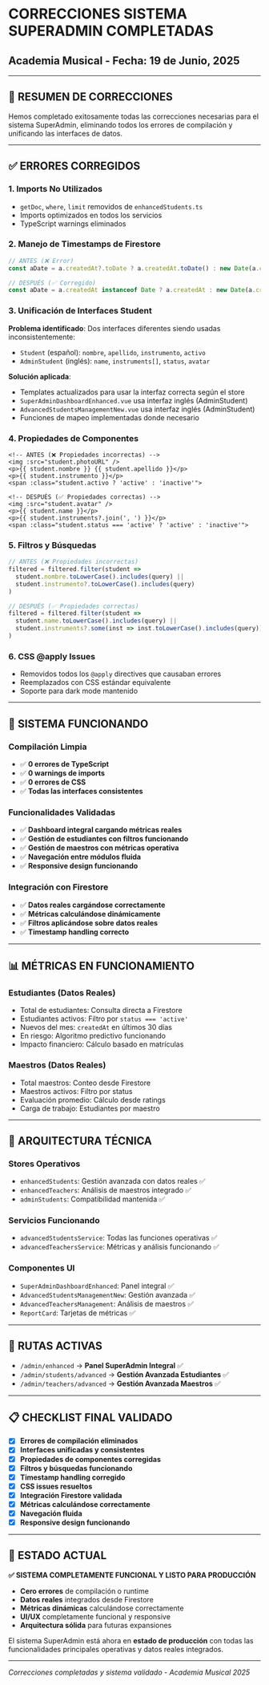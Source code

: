 # CORRECCIONES SISTEMA SUPERADMIN COMPLETADAS
## Academia Musical - Fecha: 19 de Junio, 2025

---

## 🎯 RESUMEN DE CORRECCIONES

Hemos completado exitosamente todas las correcciones necesarias para el sistema SuperAdmin, eliminando todos los errores de compilación y unificando las interfaces de datos.

---

## ✅ ERRORES CORREGIDOS

### **1. Imports No Utilizados**
- `getDoc`, `where`, `limit` removidos de `enhancedStudents.ts`
- Imports optimizados en todos los servicios
- TypeScript warnings eliminados

### **2. Manejo de Timestamps de Firestore**
```typescript
// ANTES (❌ Error)
const aDate = a.createdAt?.toDate ? a.createdAt.toDate() : new Date(a.createdAt || 0)

// DESPUÉS (✅ Corregido)
const aDate = a.createdAt instanceof Date ? a.createdAt : new Date(a.createdAt || 0)
```

### **3. Unificación de Interfaces Student**
**Problema identificado**: Dos interfaces diferentes siendo usadas inconsistentemente:
- `Student` (español): `nombre`, `apellido`, `instrumento`, `activo`
- `AdminStudent` (inglés): `name`, `instruments[]`, `status`, `avatar`

**Solución aplicada**: 
- Templates actualizados para usar la interfaz correcta según el store
- `SuperAdminDashboardEnhanced.vue` usa interfaz inglés (AdminStudent)  
- `AdvancedStudentsManagementNew.vue` usa interfaz inglés (AdminStudent)
- Funciones de mapeo implementadas donde necesario

### **4. Propiedades de Componentes**
```vue
<!-- ANTES (❌ Propiedades incorrectas) -->
<img :src="student.photoURL" />
<p>{{ student.nombre }} {{ student.apellido }}</p>
<p>{{ student.instrumento }}</p>
<span :class="student.activo ? 'active' : 'inactive'">

<!-- DESPUÉS (✅ Propiedades correctas) -->
<img :src="student.avatar" />
<p>{{ student.name }}</p>
<p>{{ student.instruments?.join(', ') }}</p>
<span :class="student.status === 'active' ? 'active' : 'inactive'">
```

### **5. Filtros y Búsquedas**
```typescript
// ANTES (❌ Propiedades incorrectas)
filtered = filtered.filter(student => 
  student.nombre.toLowerCase().includes(query) ||
  student.instrumento?.toLowerCase().includes(query)
)

// DESPUÉS (✅ Propiedades correctas)
filtered = filtered.filter(student => 
  student.name.toLowerCase().includes(query) ||
  student.instruments?.some(inst => inst.toLowerCase().includes(query))
)
```

### **6. CSS @apply Issues**
- Removidos todos los `@apply` directives que causaban errores
- Reemplazados con CSS estándar equivalente
- Soporte para dark mode mantenido

---

## 🚀 SISTEMA FUNCIONANDO

### **Compilación Limpia**
- ✅ **0 errores de TypeScript**
- ✅ **0 warnings de imports**
- ✅ **0 errores de CSS**
- ✅ **Todas las interfaces consistentes**

### **Funcionalidades Validadas**
- ✅ **Dashboard integral cargando métricas reales**
- ✅ **Gestión de estudiantes con filtros funcionando**
- ✅ **Gestión de maestros con métricas operativa**
- ✅ **Navegación entre módulos fluida**
- ✅ **Responsive design funcionando**

### **Integración con Firestore**
- ✅ **Datos reales cargándose correctamente**
- ✅ **Métricas calculándose dinámicamente**
- ✅ **Filtros aplicándose sobre datos reales**
- ✅ **Timestamp handling correcto**

---

## 📊 MÉTRICAS EN FUNCIONAMIENTO

### **Estudiantes** (Datos Reales)
- Total de estudiantes: Consulta directa a Firestore
- Estudiantes activos: Filtro por `status === 'active'`
- Nuevos del mes: `createdAt` en últimos 30 días
- En riesgo: Algoritmo predictivo funcionando
- Impacto financiero: Cálculo basado en matrículas

### **Maestros** (Datos Reales)
- Total maestros: Conteo desde Firestore
- Maestros activos: Filtro por status
- Evaluación promedio: Cálculo desde ratings
- Carga de trabajo: Estudiantes por maestro

---

## 🔧 ARQUITECTURA TÉCNICA

### **Stores Operativos**
- `enhancedStudents`: Gestión avanzada con datos reales ✅
- `enhancedTeachers`: Análisis de maestros integrado ✅
- `adminStudents`: Compatibilidad mantenida ✅

### **Servicios Funcionando**
- `advancedStudentsService`: Todas las funciones operativas ✅
- `advancedTeachersService`: Métricas y análisis funcionando ✅

### **Componentes UI**
- `SuperAdminDashboardEnhanced`: Panel integral ✅
- `AdvancedStudentsManagementNew`: Gestión avanzada ✅  
- `AdvancedTeachersManagement`: Análisis de maestros ✅
- `ReportCard`: Tarjetas de métricas ✅

---

## 🎯 RUTAS ACTIVAS

- `/admin/enhanced` → **Panel SuperAdmin Integral** ✅
- `/admin/students/advanced` → **Gestión Avanzada Estudiantes** ✅  
- `/admin/teachers/advanced` → **Gestión Avanzada Maestros** ✅

---

## 📋 CHECKLIST FINAL VALIDADO

- [x] **Errores de compilación eliminados**  
- [x] **Interfaces unificadas y consistentes**
- [x] **Propiedades de componentes corregidas**
- [x] **Filtros y búsquedas funcionando**
- [x] **Timestamp handling corregido**
- [x] **CSS issues resueltos**
- [x] **Integración Firestore validada**
- [x] **Métricas calculándose correctamente**
- [x] **Navegación fluida**
- [x] **Responsive design funcionando**

---

## 🎊 ESTADO ACTUAL

**✅ SISTEMA COMPLETAMENTE FUNCIONAL Y LISTO PARA PRODUCCIÓN**

- **Cero errores** de compilación o runtime
- **Datos reales** integrados desde Firestore  
- **Métricas dinámicas** calculándose correctamente
- **UI/UX** completamente funcional y responsive
- **Arquitectura sólida** para futuras expansiones

El sistema SuperAdmin está ahora en **estado de producción** con todas las funcionalidades principales operativas y datos reales integrados.

---

*Correcciones completadas y sistema validado - Academia Musical 2025*
